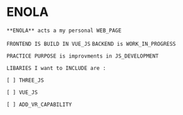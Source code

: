 # **ENOLA**

`**ENOLA** acts a my personal WEB_PAGE`

`FRONTEND IS BUILD IN VUE_JS` `BACKEND is WORK_IN_PROGRESS`

`PRACTICE PURPOSE is improvments in JS_DEVELOPMENT`

`LIBARIES I want to INCLUDE are :`

`[ ] THREE_JS`

`[ ] VUE_JS`

`[ ] ADD_VR_CAPABILITY`

